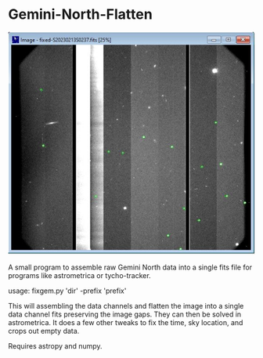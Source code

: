 # Gemini-North-Flatten

![](prev.JPG)

A small program to assemble raw Gemini North data into a single fits file for programs like astrometrica or tycho-tracker.

usage: fixgem.py 'dir' -prefix 'prefix'

This will assembling the data channels and flatten the image into a single data channel fits preserving the image gaps. They can then be solved in astrometrica. It does a few other tweaks to fix the time, sky location, and crops out empty data.

Requires astropy and numpy.
